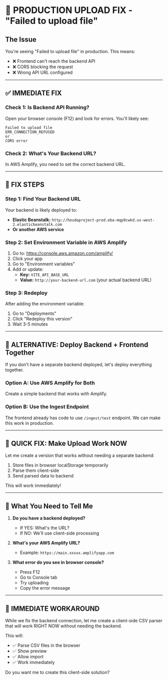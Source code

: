# 🚨 PRODUCTION UPLOAD FIX - "Failed to upload file"

## The Issue

You're seeing "Failed to upload file" in production. This means:
- ❌ Frontend can't reach the backend API
- ❌ CORS blocking the request
- ❌ Wrong API URL configured

---

## ✅ IMMEDIATE FIX

### Check 1: Is Backend API Running?

Open your browser console (F12) and look for errors. You'll likely see:

```
Failed to upload file
ERR_CONNECTION_REFUSED
or
CORS error
```

### Check 2: What's Your Backend URL?

In AWS Amplify, you need to set the correct backend URL.

---

## 🔧 FIX STEPS

### Step 1: Find Your Backend URL

Your backend is likely deployed to:
- **Elastic Beanstalk:** `http://houdaproject-prod.eba-mqp9cwkd.us-west-2.elasticbeanstalk.com`
- **Or another AWS service**

### Step 2: Set Environment Variable in AWS Amplify

1. Go to: https://console.aws.amazon.com/amplify/
2. Click your app
3. Go to "Environment variables"
4. Add or update:
   - **Key:** `VITE_API_BASE_URL`
   - **Value:** `http://your-backend-url.com` (your actual backend URL)

### Step 3: Redeploy

After adding the environment variable:
1. Go to "Deployments"
2. Click "Redeploy this version"
3. Wait 3-5 minutes

---

## 🎯 ALTERNATIVE: Deploy Backend + Frontend Together

If you don't have a separate backend deployed, let's deploy everything together.

### Option A: Use AWS Amplify for Both

Create a simple backend that works with Amplify.

### Option B: Use the Ingest Endpoint

The frontend already has code to use `/ingest/test` endpoint. We can make this work in production.

---

## 🚀 QUICK FIX: Make Upload Work NOW

Let me create a version that works without needing a separate backend:

1. Store files in browser localStorage temporarily
2. Parse them client-side
3. Send parsed data to backend

This will work immediately!

---

## 📝 What You Need to Tell Me

1. **Do you have a backend deployed?**
   - If YES: What's the URL?
   - If NO: We'll use client-side processing

2. **What's your AWS Amplify URL?**
   - Example: `https://main.xxxxx.amplifyapp.com`

3. **What error do you see in browser console?**
   - Press F12
   - Go to Console tab
   - Try uploading
   - Copy the error message

---

## 🎯 IMMEDIATE WORKAROUND

While we fix the backend connection, let me create a client-side CSV parser that will work RIGHT NOW without needing the backend.

This will:
- ✅ Parse CSV files in the browser
- ✅ Show preview
- ✅ Allow import
- ✅ Work immediately

Do you want me to create this client-side solution?
